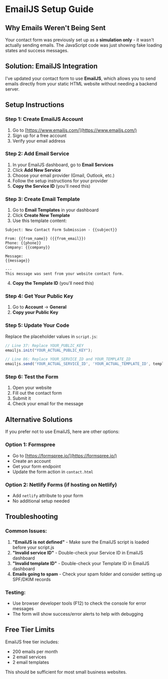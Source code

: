# EmailJS Setup Guide

## Why Emails Weren't Being Sent

Your contact form was previously set up as a **simulation only** - it wasn't actually sending emails. The JavaScript code was just showing fake loading states and success messages.

## Solution: EmailJS Integration

I've updated your contact form to use **EmailJS**, which allows you to send emails directly from your static HTML website without needing a backend server.

## Setup Instructions

### Step 1: Create EmailJS Account
1. Go to [https://www.emailjs.com/](https://www.emailjs.com/)
2. Sign up for a free account
3. Verify your email address

### Step 2: Add Email Service
1. In your EmailJS dashboard, go to **Email Services**
2. Click **Add New Service**
3. Choose your email provider (Gmail, Outlook, etc.)
4. Follow the setup instructions for your provider
5. **Copy the Service ID** (you'll need this)

### Step 3: Create Email Template
1. Go to **Email Templates** in your dashboard
2. Click **Create New Template**
3. Use this template content:

```
Subject: New Contact Form Submission - {{subject}}

From: {{from_name}} ({{from_email}})
Phone: {{phone}}
Company: {{company}}

Message:
{{message}}

---
This message was sent from your website contact form.
```

4. **Copy the Template ID** (you'll need this)

### Step 4: Get Your Public Key
1. Go to **Account** → **General**
2. **Copy your Public Key**

### Step 5: Update Your Code
Replace the placeholder values in `script.js`:

```javascript
// Line 37: Replace YOUR_PUBLIC_KEY
emailjs.init("YOUR_ACTUAL_PUBLIC_KEY");

// Line 86: Replace YOUR_SERVICE_ID and YOUR_TEMPLATE_ID
emailjs.send('YOUR_ACTUAL_SERVICE_ID', 'YOUR_ACTUAL_TEMPLATE_ID', templateParams)
```

### Step 6: Test the Form
1. Open your website
2. Fill out the contact form
3. Submit it
4. Check your email for the message

## Alternative Solutions

If you prefer not to use EmailJS, here are other options:

### Option 1: Formspree
- Go to [https://formspree.io/](https://formspree.io/)
- Create an account
- Get your form endpoint
- Update the form action in `contact.html`

### Option 2: Netlify Forms (if hosting on Netlify)
- Add `netlify` attribute to your form
- No additional setup needed

## Troubleshooting

### Common Issues:
1. **"EmailJS is not defined"** - Make sure the EmailJS script is loaded before your script.js
2. **"Invalid service ID"** - Double-check your Service ID in EmailJS dashboard
3. **"Invalid template ID"** - Double-check your Template ID in EmailJS dashboard
4. **Emails going to spam** - Check your spam folder and consider setting up SPF/DKIM records

### Testing:
- Use browser developer tools (F12) to check the console for error messages
- The form will show success/error alerts to help with debugging

## Free Tier Limits
EmailJS free tier includes:
- 200 emails per month
- 2 email services
- 2 email templates

This should be sufficient for most small business websites.

